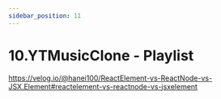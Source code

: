 ```yaml
---
sidebar_position: 11
---
```


# 10.YTMusicClone - Playlist

https://velog.io/@hanei100/ReactElement-vs-ReactNode-vs-JSX.Element#reactelement-vs-reactnode-vs-jsxelement